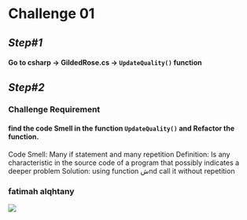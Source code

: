 # Challenge 01

## *Step#1*

#### Go to **csharp**  -> **GildedRose.cs** -> `UpdateQuality()` function 


## *Step#2*

### **Challenge Requirement**

#### find the code Smell in the function `UpdateQuality()` and Refactor the function.


Code Smell:
Many if statement and many repetition
Definition: 
Is any characteristic in the source code of a program that possibly indicates a deeper problem
Solution:
using function شnd call it without repetition


### fatimah alqhtany 

<img src="https://e.top4top.io/p_20060xpwx1.png"/>
